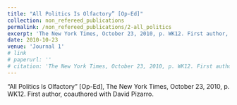 ```yaml
---
title: "All Politics Is Olfactory” [Op-Ed]"
collection: non_refereed_publications
permalink: /non_refereed_publications/2-all_politics
excerpt: 'The New York Times, October 23, 2010, p. WK12. First author, coauthored with David Pizarro.'
date: 2010-10-23
venue: 'Journal 1'
# link
# paperurl: '' 
# citation: 'The New York Times, October 23, 2010, p. WK12. First author, coauthored with David Pizarro.'
---
```

 “All Politics Is Olfactory” [Op-Ed], The New York Times, October 23, 2010, p. WK12. First author, coauthored with David Pizarro.

<!-- [Read paper here](http://www.foreignaffairs.com/articles/141036/peter-liberman-and-julie-a-george/will-conquest-pdf) -->

<!-- Recommended citation: Your Name, You. (2009). "Paper Title Number 1." <i>Journal 1</i>. 1(1). -->
